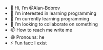 - 👋 Hi, I’m @Alan-Bobrov
- 👀 I’m interested in learning programming
- 🌱 I’m currently learning programming
- 💞️ I’m looking to collaborate on something
- 📫 How to reach me write me
- 😄 Pronouns: he
- ⚡ Fun fact: I exist

<!---
Alan-Bobrov/Alan-Bobrov is a ✨ special ✨ repository because its `README.md` (this file) appears on your GitHub profile.
You can click the Preview link to take a look at your changes.
--->
